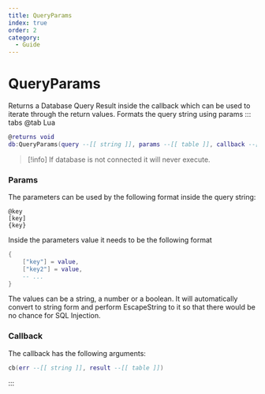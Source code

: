 ```yaml
---
title: QueryParams
index: true
order: 2
category:
  - Guide
---
```


# QueryParams
Returns a Database Query Result inside the callback which can be used to iterate through the return values. Formats the query string using params
::: tabs
@tab Lua
```lua
@returns void
db:QueryParams(query --[[ string ]], params --[[ table ]], callback --[[ function ]])
```
> [!info]
> If database is not connected it will never execute.

### Params
The parameters can be used by the following format inside the query string:
```
@key
[key]
{key}
```

Inside the parameters value it needs to be the following format
```lua
{
    ["key"] = value,
    ["key2"] = value,
    -- ...
}
```

The values can be a string, a number or a boolean. It will automatically convert to string form and perform EscapeString to it so that there would be no chance for SQL Injection.

### Callback
The callback has the following arguments:
```lua
cb(err --[[ string ]], result --[[ table ]])
```
:::